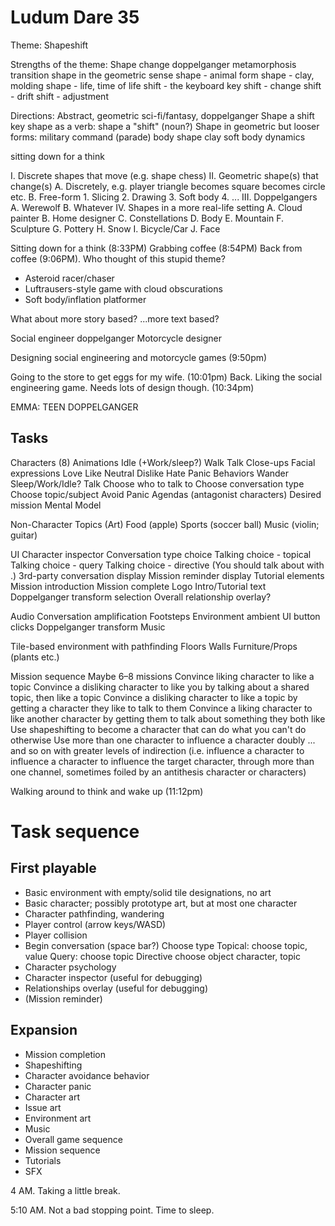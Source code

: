 Ludum Dare 35
=============

Theme: Shapeshift

Strengths of the theme:
	Shape
	change
	doppelganger
	metamorphosis
	transition
	shape in the geometric sense
	shape - animal form
	shape - clay, molding
	shape - life, time of life
	shift - the keyboard key
	shift - change
	shift - drift
	shift - adjustment

Directions:
	Abstract, geometric
	sci-fi/fantasy, doppelganger
	Shape a shift key
	shape as a verb: shape a "shift" (noun?)
	Shape in geometric but looser forms: 
		military command (parade)
		body shape
		clay
	soft body dynamics

sitting down for a think

I. 		Discrete shapes that move (e.g. shape chess)
II. 	Geometric shape(s) that change(s)
		A.	Discretely, e.g. player triangle becomes square becomes circle etc.
		B.	Free-form
			1.	Slicing
			2.	Drawing
			3.	Soft body
			4.	...
III.	Doppelgangers
		A.	Werewolf
		B.	Whatever
IV.		Shapes in a more real-life setting
		A.	Cloud painter
		B.	Home designer
		C.	Constellations
		D.	Body
		E.	Mountain
		F.	Sculpture
		G.	Pottery
        H.  Snow
        I.  Bicycle/Car
        J.  Face

Sitting down for a think (8:33PM)
Grabbing coffee (8:54PM)
Back from coffee (9:06PM). Who thought of this stupid theme?

* Asteroid racer/chaser
* Luftrausers-style game with cloud obscurations
* Soft body/inflation platformer

What about more story based?
        ...more text based?

Social engineer doppelganger
Motorcycle designer

Designing social engineering and motorcycle games (9:50pm)

Going to the store to get eggs for my wife. (10:01pm)
Back. Liking the social engineering game. Needs lots of design though. (10:34pm)

EMMA: TEEN DOPPELGANGER

Tasks
-----

Characters (8)
    Animations
        Idle    (+Work/sleep?)
        Walk
        Talk
    Close-ups
        Facial expressions
            Love
            Like
            Neutral
            Dislike
            Hate
            Panic
    Behaviors
        Wander
        Sleep/Work/Idle?
        Talk
            Choose who to talk to
            Choose conversation type
            Choose topic/subject
        Avoid
        Panic
    Agendas (antagonist characters)
        Desired mission
    Mental Model

Non-Character Topics (Art)
    Food (apple)
    Sports (soccer ball)
    Music (violin; guitar)

UI
    Character inspector
    Conversation type choice
    Talking choice - topical
    Talking choice - query
    Talking choice - directive (You should talk about <topic> with <person>.)
    3rd-party conversation display
    Mission reminder display
    Tutorial elements
    Mission introduction
    Mission complete
    Logo
    Intro/Tutorial text
    Doppelganger transform selection
    Overall relationship overlay?

Audio
    Conversation amplification
    Footsteps
    Environment ambient
    UI button clicks
    Doppelganger transform
    Music

Tile-based environment with pathfinding
    Floors
    Walls
    Furniture/Props (plants etc.)

Mission sequence
    Maybe 6–8 missions
    Convince liking character to like a topic
    Convince a disliking character to like you by talking about a shared topic, then like a topic
    Convince a disliking character to like a topic by getting a character they like to talk to them
    Convince a liking character to like another character by getting them to talk about something they both like
    Use shapeshifting to become a character that can do what you can't do otherwise
    Use more than one character to influence a character doubly
    ... and so on with greater levels of indirection (i.e. influence a character to influence a character to influence the target character, through more than one channel, sometimes foiled by an antithesis character or characters)

Walking around to think and wake up (11:12pm)

# Task sequence
##   First playable
-   Basic environment with empty/solid tile designations, no art
-   Basic character; possibly prototype art, but at most one character
-   Character pathfinding, wandering
-   Player control (arrow keys/WASD)
-   Player collision
-   Begin conversation (space bar?)
        Choose type
        Topical:
            choose topic, value
        Query:
            choose topic
        Directive
            choose object character, topic
-   Character psychology        
-   Character inspector   (useful for debugging)      
-   Relationships overlay (useful for debugging)
-   (Mission reminder)

##   Expansion
-   Mission completion
-   Shapeshifting
-   Character avoidance behavior
-   Character panic
-   Character art
-   Issue art
-   Environment art
-   Music
-   Overall game sequence
-   Mission sequence
-   Tutorials
-   SFX


4 AM. Taking a little break.

5:10 AM. Not a bad stopping point. Time to sleep.
